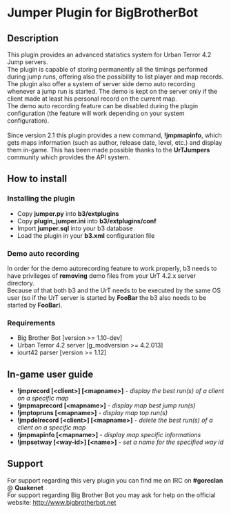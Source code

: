 Jumper Plugin for BigBrotherBot
===============================

## Description

This plugin provides an advanced statistics system for Urban Terror 4.2 Jump servers.<br /> 
The plugin is capable of storing permanently all the timings performed during jump runs, offering also the possibility to list player and map records.<br />
The plugin also offer a system of server side demo auto recording whenever a jump run is started. The demo is kept on the server only if the client made at least his personal record on the current map.<br />
The demo auto recording feature can be disabled during the plugin configuration (the feature will work depending on your system configuration).<br /><br />
Since version 2.1 this plugin provides a new command, **!jmpmapinfo**, which gets maps information (such as author, release date, level, etc.) and display them in-game. This has been made possible thanks to the **UrTJumpers** community which provides the API system.<br />

## How to install

### Installing the plugin

* Copy **jumper.py** into **b3/extplugins**
* Copy **plugin_jumper.ini** into **b3/extplugins/conf**
* Import **jumper.sql** into your b3 database
* Load the plugin in your **b3.xml** configuration file

### Demo auto recording

In order for the demo autorecording feature to work properly, b3 needs to have privileges of **removing** demo files from your UrT 4.2.x server directory.<br />
Because of that both b3 and the UrT needs to be executed by the same OS user (so if the UrT server is started by **FooBar** the b3 also needs to be started by **FooBar**).

### Requirements

* Big Brother Bot [version >= 1.10-dev]
* Urban Terror 4.2 server [g_modversion >= 4.2.013]
* iourt42 parser [version >= 1.12]

## In-game user guide

* **!jmprecord [&lt;client&gt;] [&lt;mapname&gt;]** - *display the best run(s) of a client on a specific map*
* **!jmpmaprecord [&lt;mapname&gt;]** - *display map best jump run(s)*
* **!jmptopruns [&lt;mapname&gt;]** - *display map top run(s)*
* **!jmpdelrecord [&lt;client&gt;] [&lt;mapname&gt;]** - *delete the best run(s) of a client on a specific map*
* **!jmpmapinfo [&lt;mapname&gt;]** - *display map specific informations*
* **!jmpsetway [&lt;way-id&gt;] [&lt;name&gt;]** - *set a name for the specified way id*

## Support

For support regarding this very plugin you can find me on IRC on **#goreclan** @ **Quakenet**<br>
For support regarding Big Brother Bot you may ask for help on the official website: http://www.bigbrotherbot.net